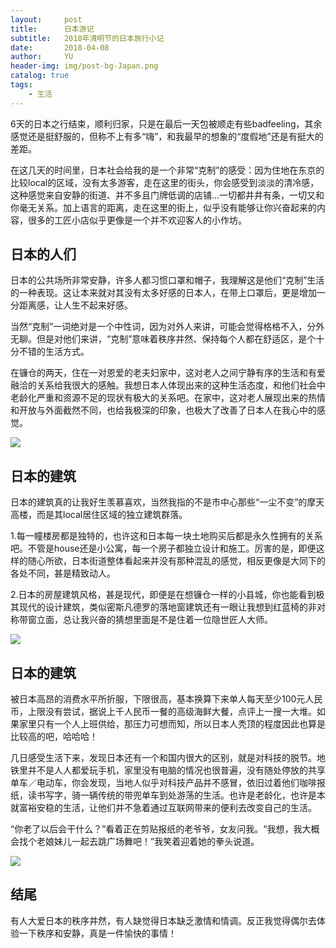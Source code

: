 ```yaml
---
layout:     post
title:      日本游记
subtitle:   2018年清明节的日本旅行小记
date:       2018-04-08
author:     YU
header-img: img/post-bg-Japan.png
catalog: true
tags:
    - 生活
---
```


6天的日本之行结束，顺利归家，只是在最后一天包被顺走有些badfeeling，其余感觉还是挺舒服的，但称不上有多“嗨”，和我最早的想象的“度假地”还是有挺大的差距。

在这几天的时间里，日本社会给我的是一个非常“克制”的感受：因为住地在东京的比较local的区域，没有太多游客，走在这里的街头，你会感受到淡淡的清冷感，这种感觉来自安静的街道、并不多且门牌低调的店铺...一切都井井有条，一切又和你毫无关系。加上语言的距离，走在这里的街上，似乎没有能够让你兴奋起来的内容，很多的工匠小店似乎更像是一个并不欢迎客人的小作坊。

## 日本的人们

日本的公共场所非常安静，许多人都习惯口罩和帽子，我理解这是他们“克制”生活的一种表现。这让本来就对其没有太多好感的日本人，在带上口罩后，更是增加一分距离感，让人生不起来好感。

当然“克制”一词绝对是一个中性词，因为对外人来讲，可能会觉得格格不入，分外无聊。但是对他们来讲，“克制”意味着秩序井然、保持每个人都在舒适区，是个十分不错的生活方式。

在镰仓的两天，住在一对恩爱的老夫妇家中，这对老人之间宁静有序的生活和有爱融洽的关系给我很大的感触。我想日本人体现出来的这种生活态度，和他们社会中老龄化严重和资源不足的现状有极大的关系吧。在家中，这对老人展现出来的热情和开放与外面截然不同，也给我极深的印象，也极大了改善了日本人在我心中的感觉。

![](https://images.unsplash.com/photo-1523864774760-ffc2137fd7a2?ixlib=rb-0.3.5&ixid=eyJhcHBfaWQiOjEyMDd9&s=92156a6488b3e8373ef74c16ad349500&auto=format&fit=crop&w=2865&q=80)

## 日本的建筑

日本的建筑真的让我好生羡慕喜欢，当然我指的不是市中心那些“一尘不变”的摩天高楼，而是其local居住区域的独立建筑群落。

1.每一幢楼房都是独特的，也许这和日本每一块土地购买后都是永久性拥有的关系吧。不管是house还是小公寓，每一个房子都独立设计和施工。厉害的是，即便这样的随心所欲，日本街道整体看起来并没有那种混乱的感觉，相反更像是大同下的各处不同，甚是精致动人。

2.日本的房屋建筑风格，甚是现代，即便是在想镰仓一样的小县城，你也能看到极其现代的设计建筑，类似密斯凡德罗的落地窗建筑还有一眼让我想到红蓝椅的非对称带窗立面，总让我兴奋的猜想里面是不是住着一位隐世匠人大师。

![](https://images.unsplash.com/photo-1528035417020-6685853dcd79?ixlib=rb-0.3.5&s=c86791cb4bf158a3d79c3d19ed4e20f4&auto=format&fit=crop&w=2850&q=80)

## 日本的建筑

被日本高昂的消费水平所折服，下限很高，基本换算下来单人每天至少100元人民币，上限没有尝试，据说上千人民币一餐的高级海鲜大餐，点评上一搜一大堆。如果家里只有一个人上班供给，那压力可想而知，所以日本人秃顶的程度因此也算是比较高的吧，哈哈哈！

几日感受生活下来，发现日本还有一个和国内很大的区别，就是对科技的脱节。地铁里并不是人人都爱玩手机，家里没有电脑的情况也很普遍，没有随处停放的共享单车／电动车，你会发现，当地人似乎对科技产品并不感冒，依旧过着他们咖啡报纸，读书写字，骑一辆传统的带兜单车到处游荡的生活。也许是老龄化，也许是本就富裕安稳的生活，让他们并不急着通过互联网带来的便利去改变自己的生活。

“你老了以后会干什么？”看着正在剪贴报纸的老爷爷，女友问我。“我想，我大概会找个老娘妹儿一起去跳广场舞吧！”我笑着迎着她的拳头说道。

![](https://images.unsplash.com/photo-1531330969550-7e8a9b2fb3df?ixlib=rb-0.3.5&ixid=eyJhcHBfaWQiOjEyMDd9&s=3269d45b39185d5170b3f7d9738892fc&auto=format&fit=crop&w=1650&q=80)

## 结尾

有人大爱日本的秩序井然，有人缺觉得日本缺乏激情和情调。反正我觉得偶尔去体验一下秩序和安静，真是一件愉快的事情！





